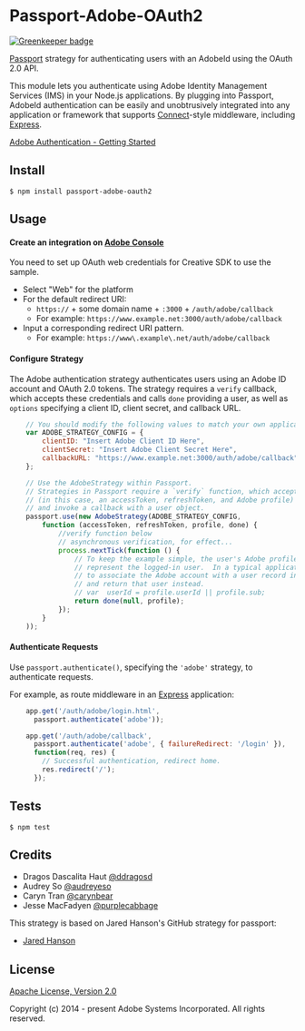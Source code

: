 # Passport-Adobe-OAuth2

[![Greenkeeper badge](https://badges.greenkeeper.io/adobe/passport-adobe-oauth2.svg)](https://greenkeeper.io/)

[Passport](http://passportjs.org/) strategy for authenticating users with an AdobeId using the OAuth 2.0 API.

This module lets you authenticate using Adobe Identity Management Services (IMS) in your Node.js applications.
By plugging into Passport, AdobeId authentication can be easily and
unobtrusively integrated into any application or framework that supports
[Connect](http://www.senchalabs.org/connect/)-style middleware, including
[Express](http://expressjs.com/).

[Adobe Authentication - Getting Started](https://www.adobe.io/apis/cloudplatform/console/authentication/gettingstarted.html)

## Install

    $ npm install passport-adobe-oauth2

## Usage

#### Create an integration on [Adobe Console](https://console.adobe.io/)
You need to set up OAuth web credentials for Creative SDK to use the sample. 
* Select "Web" for the platform
* For the default redirect URI:
	* `https://` +   some domain name +  `:3000` + `/auth/adobe/callback`
	* For example: `https://www.example.net:3000/auth/adobe/callback`
* Input a corresponding redirect URI pattern.
	* For example: `https://www\.example\.net/auth/adobe/callback`

#### Configure Strategy

The Adobe authentication strategy authenticates users using an Adobe ID account
and OAuth 2.0 tokens.  The strategy requires a `verify` callback, which accepts
these credentials and calls `done` providing a user, as well as `options`
specifying a client ID, client secret, and callback URL.

```js
    // You should modify the following values to match your own application
    var ADOBE_STRATEGY_CONFIG = {
        clientID: "Insert Adobe Client ID Here",
        clientSecret: "Insert Adobe Client Secret Here",
        callbackURL: "https://www.example.net:3000/auth/adobe/callback"
    };

    // Use the AdobeStrategy within Passport.
    // Strategies in Passport require a `verify` function, which accepts credentials
    // (in this case, an accessToken, refreshToken, and Adobe profile)
    // and invoke a callback with a user object.
    passport.use(new AdobeStrategy(ADOBE_STRATEGY_CONFIG,
        function (accessToken, refreshToken, profile, done) {
            //verify function below
            // asynchronous verification, for effect...
            process.nextTick(function () {
                // To keep the example simple, the user's Adobe profile is returned to
                // represent the logged-in user.  In a typical application, you would want
                // to associate the Adobe account with a user record in your database,
                // and return that user instead.
                // var  userId = profile.userId || profile.sub;
                return done(null, profile);
            });
        }
    ));
```    

#### Authenticate Requests

Use `passport.authenticate()`, specifying the `'adobe'` strategy, to
authenticate requests.

For example, as route middleware in an [Express](http://expressjs.com/)
application:

```js
    app.get('/auth/adobe/login.html',
      passport.authenticate('adobe'));

    app.get('/auth/adobe/callback',
      passport.authenticate('adobe', { failureRedirect: '/login' }),
      function(req, res) {
        // Successful authentication, redirect home.
        res.redirect('/');
      });
```

## Tests

    $ npm test

## Credits

  - Dragos Dascalita Haut [@ddragosd](https://github.com/ddragosd)
  - Audrey So [@audreyeso](https://github.com/audreyeso)
  - Caryn Tran [@carynbear](https://github.com/carynbear)
  - Jesse MacFadyen [@purplecabbage](https://github.com/purplecabbage)

  This strategy is based on Jared Hanson's GitHub strategy for passport:  
  - [Jared Hanson](https://github.com/jaredhanson)

## License

[Apache License, Version 2.0](http://www.apache.org/licenses/LICENSE-2.0)

Copyright (c) 2014 - present Adobe Systems Incorporated. All rights reserved.

